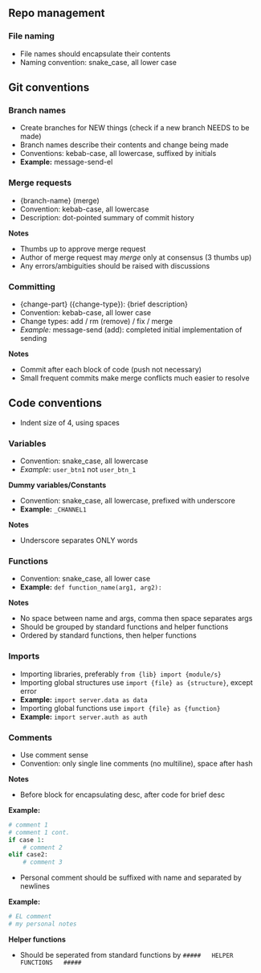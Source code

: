 ## Repo management
### File naming

* File names should encapsulate their contents
* Naming convention: snake_case, all lower case

## Git conventions
### Branch names

* Create branches for NEW things (check if a new branch NEEDS to be made)
* Branch names describe their contents and change being made
* Conventions: kebab-case, all lowercase, suffixed by initials
* **Example:** message-send-el

### Merge requests

* {branch-name} (merge)
* Convention: kebab-case, all lowercase
* Description: dot-pointed summary of commit history

**Notes**
* Thumbs up to approve merge request
* Author of merge request may *merge* only at consensus (3 thumbs up)
* Any errors/ambiguities should be raised with discussions

### Committing

* {change-part} ({change-type}): {brief description}
* Convention: kebab-case, all lower case
* Change types: add / rm (remove) / fix / merge
* *Example:* message-send (add): completed initial implementation of sending

**Notes**
* Commit after each block of code (push not necessary)
* Small frequent commits make merge conflicts much easier to resolve

## Code conventions

* Indent size of 4, using spaces

### Variables

* Convention: snake_case, all lowercase
* *Example*: `user_btn1` not `user_btn_1`

**Dummy variables/Constants**
* Convention: snake_case, all lowercase, prefixed with underscore
* **Example:** `_CHANNEL1`

**Notes**
* Underscore separates ONLY words

### Functions

* Convention: snake_case, all lower case
* **Example:** `def function_name(arg1, arg2):`
 
**Notes**
* No space between name and args, comma then space separates args
* Should be grouped by standard functions and helper functions
* Ordered by standard functions, then helper functions

### Imports

* Importing libraries, preferably `from {lib} import {module/s}`
* Importing global structures use `import {file} as {structure}`, except error
* **Example:** `import server.data as data`
* Importing global functions use `import {file} as {function}`
* **Example:** `import server.auth as auth`

### Comments

* Use comment sense
* Convention: only single line comments (no multiline), space after hash

**Notes**
* Before block for encapsulating desc, after code for brief desc


**Example:**
```py
# comment 1
# comment 1 cont.
if case 1:
    # comment 2
elif case2:
    # comment 3
```

* Personal comment should be suffixed with name and separated by newlines

**Example:**
```py
# EL comment
# my personal notes
```

**Helper functions**
* Should be seperated from standard functions by `#####   HELPER FUNCTIONS   #####`
